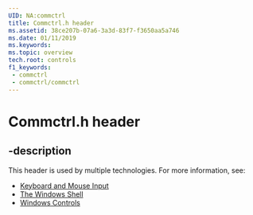 ```yaml
---
UID: NA:commctrl
title: Commctrl.h header
ms.assetid: 38ce207b-07a6-3a3d-83f7-f3650aa5a746
ms.date: 01/11/2019
ms.keywords: 
ms.topic: overview
tech.root: controls
f1_keywords:
 - commctrl
 - commctrl/commctrl
---
```


# Commctrl.h header


## -description

This header is used by multiple technologies. For more information, see:

- [Keyboard and Mouse Input](../_inputdev/index.md)
- [The Windows Shell](../_shell/index.md)
- [Windows Controls](../_controls/index.md)

